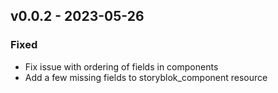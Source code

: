 ## v0.0.2 - 2023-05-26
### Fixed
* Fix issue with ordering of fields in components
* Add a few missing fields to storyblok_component resource
